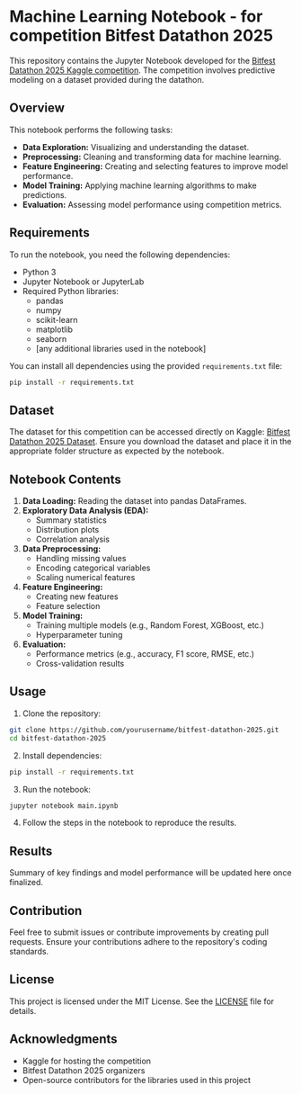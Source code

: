# Machine Learning Notebook - for competition Bitfest Datathon 2025

This repository contains the Jupyter Notebook developed for the [Bitfest Datathon 2025 Kaggle competition](https://www.kaggle.com/competitions/bitfest-datathon-2025/overview). The competition involves predictive modeling on a dataset provided during the datathon.

## Overview

This notebook performs the following tasks:

- **Data Exploration:** Visualizing and understanding the dataset.
- **Preprocessing:** Cleaning and transforming data for machine learning.
- **Feature Engineering:** Creating and selecting features to improve model performance.
- **Model Training:** Applying machine learning algorithms to make predictions.
- **Evaluation:** Assessing model performance using competition metrics.

## Requirements

To run the notebook, you need the following dependencies:

- Python 3
- Jupyter Notebook or JupyterLab
- Required Python libraries:
  - pandas
  - numpy
  - scikit-learn
  - matplotlib
  - seaborn
  - [any additional libraries used in the notebook]

You can install all dependencies using the provided `requirements.txt` file:

```bash
pip install -r requirements.txt
```

## Dataset

The dataset for this competition can be accessed directly on Kaggle: [Bitfest Datathon 2025 Dataset](https://www.kaggle.com/competitions/bitfest-datathon-2025/data). Ensure you download the dataset and place it in the appropriate folder structure as expected by the notebook.

## Notebook Contents

1. **Data Loading:** Reading the dataset into pandas DataFrames.
2. **Exploratory Data Analysis (EDA):**
   - Summary statistics
   - Distribution plots
   - Correlation analysis
3. **Data Preprocessing:**
   - Handling missing values
   - Encoding categorical variables
   - Scaling numerical features
4. **Feature Engineering:**
   - Creating new features
   - Feature selection
5. **Model Training:**
   - Training multiple models (e.g., Random Forest, XGBoost, etc.)
   - Hyperparameter tuning
6. **Evaluation:**
   - Performance metrics (e.g., accuracy, F1 score, RMSE, etc.)
   - Cross-validation results

## Usage

1. Clone the repository:

```bash
git clone https://github.com/yourusername/bitfest-datathon-2025.git
cd bitfest-datathon-2025
```

2. Install dependencies:

```bash
pip install -r requirements.txt
```

3. Run the notebook:

```bash
jupyter notebook main.ipynb
```

4. Follow the steps in the notebook to reproduce the results.

## Results

Summary of key findings and model performance will be updated here once finalized.

## Contribution

Feel free to submit issues or contribute improvements by creating pull requests. Ensure your contributions adhere to the repository's coding standards.

## License

This project is licensed under the MIT License. See the [LICENSE](LICENSE) file for details.

## Acknowledgments

- Kaggle for hosting the competition
- Bitfest Datathon 2025 organizers
- Open-source contributors for the libraries used in this project
